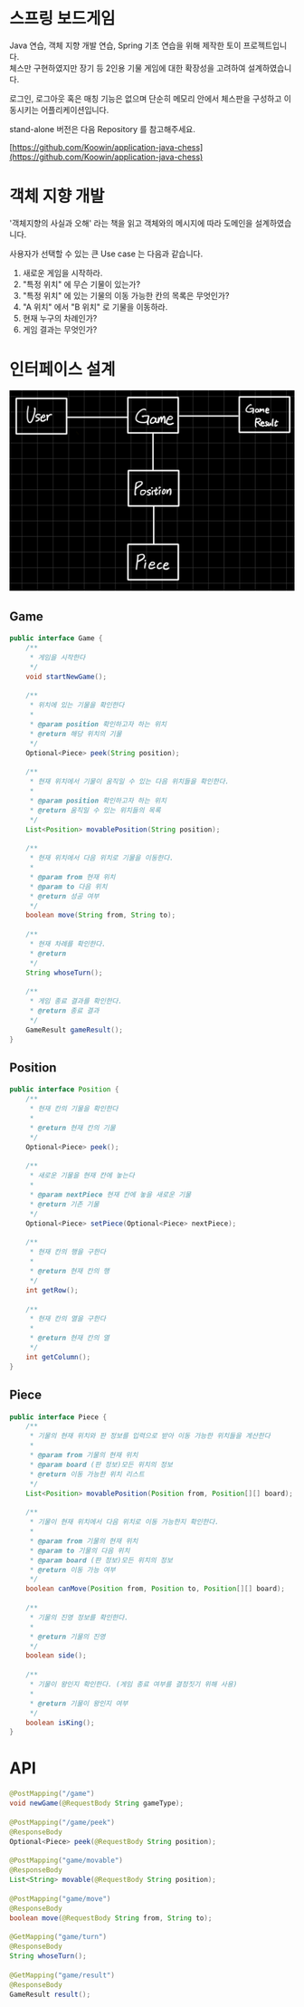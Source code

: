 # 스프링 보드게임
Java 연습, 객체 지향 개발 연습, Spring 기초 연습을 위해 제작한 토이 프로젝트입니다.  
체스만 구현하였지만 장기 등 2인용 기물 게임에 대한 확장성을 고려하여 설계하였습니다.

로그인, 로그아웃 혹은 매칭 기능은 없으며 단순히 메모리 안에서 체스판을 구성하고 이동시키는 어플리케이션입니다.

stand-alone 버전은 다음 Repository 를 참고해주세요.

[https://github.com/Koowin/application-java-chess](https://github.com/Koowin/application-java-chess)

# 객체 지향 개발

'객체지향의 사실과 오해' 라는 책을 읽고 객체와의 메시지에 따라 도메인을 설계하였습니다.

사용자가 선택할 수 있는 큰 Use case 는 다음과 같습니다.

1. 새로운 게임을 시작하라.
2. "특정 위치" 에 무슨 기물이 있는가?
3. "특정 위치" 에 있는 기물의 이동 가능한 칸의 목록은 무엇인가?
4. "A 위치" 에서 "B 위치" 로 기물을 이동하라.
5. 현재 누구의 차례인가?
6. 게임 결과는 무엇인가?



# 인터페이스 설계

![image-20220515173020674](image-20220515173020674.png)

## Game

```java
public interface Game {
    /**
     * 게임을 시작한다
     */
    void startNewGame();

    /**
     * 위치에 있는 기물을 확인한다
     *
     * @param position 확인하고자 하는 위치
     * @return 해당 위치의 기물
     */
    Optional<Piece> peek(String position);

    /**
     * 현재 위치에서 기물이 움직일 수 있는 다음 위치들을 확인한다.
     *
     * @param position 확인하고자 하는 위치
     * @return 움직일 수 있는 위치들의 목록
     */
    List<Position> movablePosition(String position);

    /**
     * 현재 위치에서 다음 위치로 기물을 이동한다.
     *
     * @param from 현재 위치
     * @param to 다음 위치
     * @return 성공 여부
     */
    boolean move(String from, String to);

    /**
     * 현재 차례를 확인한다.
     * @return
     */
    String whoseTurn();

    /**
     * 게임 종료 결과를 확인한다.
     * @return 종료 결과
     */
    GameResult gameResult();
}
```



## Position

```java
public interface Position {
    /**
     * 현재 칸의 기물을 확인한다
     * 
     * @return 현재 칸의 기물
     */
    Optional<Piece> peek();

    /**
     * 새로운 기물을 현재 칸에 놓는다
     * 
     * @param nextPiece 현재 칸에 놓을 새로운 기물
     * @return 기존 기물
     */
    Optional<Piece> setPiece(Optional<Piece> nextPiece);

    /**
     * 현재 칸의 행을 구한다
     * 
     * @return 현재 칸의 행
     */
    int getRow();

    /**
     * 현재 칸의 열을 구한다
     * 
     * @return 현재 칸의 열
     */
    int getColumn();
}
```



## Piece

```java
public interface Piece {
    /**
     * 기물의 현재 위치와 판 정보를 입력으로 받아 이동 가능한 위치들을 계산한다
     *
     * @param from 기물의 현재 위치
     * @param board (판 정보)모든 위치의 정보
     * @return 이동 가능한 위치 리스트
     */
    List<Position> movablePosition(Position from, Position[][] board);

    /**
     * 기물이 현재 위치에서 다음 위치로 이동 가능한지 확인한다.
     *
     * @param from 기물의 현재 위치
     * @param to 기물의 다음 위치
     * @param board (판 정보)모든 위치의 정보
     * @return 이동 가능 여부
     */
    boolean canMove(Position from, Position to, Position[][] board);

    /**
     * 기물의 진영 정보를 확인한다.
     *
     * @return 기물의 진영
     */
    boolean side();

    /**
     * 기물이 왕인지 확인한다. (게임 종료 여부를 결정짓기 위해 사용)
     *
     * @return 기물이 왕인지 여부
     */
    boolean isKing();
}
```



# API

```java
@PostMapping("/game")
void newGame(@RequestBody String gameType);

@PostMapping("/game/peek")
@ResponseBody
Optional<Piece> peek(@RequestBody String position);

@PostMapping("game/movable")
@ResponseBody
List<String> movable(@RequestBody String position);

@PostMapping("game/move")
@ResponseBody
boolean move(@RequestBody String from, String to);

@GetMapping("game/turn")
@ResponseBody
String whoseTurn();

@GetMapping("game/result")
@ResponseBody
GameResult result();
```

